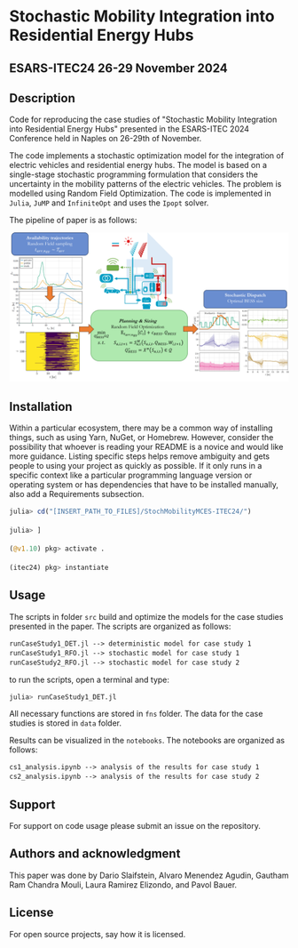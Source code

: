 # Stochastic Mobility Integration into Residential Energy Hubs
## ESARS-ITEC24 26-29 November 2024

## Description

Code for reproducing the case studies of "Stochastic Mobility Integration into Residential Energy Hubs" presented in the ESARS-ITEC 2024 Conference held in Naples on 26-29th of November.

The code implements a stochastic optimization model for the integration of electric vehicles and residential energy hubs. The model is based on a single-stage stochastic programming formulation that considers the uncertainty in the mobility patterns of the electric vehicles. The problem is modelled using Random Field Optimization. The code is implemented in `Julia`, `JuMP` and `InfiniteOpt` and uses the `Ipopt` solver.

The pipeline of paper is as follows:

![alt text](images/graph_abstract.png)

## Installation
Within a particular ecosystem, there may be a common way of installing things, such as using Yarn, NuGet, or Homebrew. However, consider the possibility that whoever is reading your README is a novice and would like more guidance. Listing specific steps helps remove ambiguity and gets people to using your project as quickly as possible. If it only runs in a specific context like a particular programming language version or operating system or has dependencies that have to be installed manually, also add a Requirements subsection.

```julia
julia> cd("[INSERT_PATH_TO_FILES]/StochMobilityMCES-ITEC24/")

julia> ]

(@v1.10) pkg> activate .

(itec24) pkg> instantiate

```

## Usage
The scripts in folder `src` build and optimize the models for the case studies presented in the paper. The scripts are organized as follows:

```apache
runCaseStudy1_DET.jl --> deterministic model for case study 1
runCaseStudy1_RFO.jl --> stochastic model for case study 1
runCaseStudy2_RFO.jl --> stochastic model for case study 2
```

to run the scripts, open a terminal and type:

```julia
julia> runCaseStudy1_DET.jl
```

All necessary functions are stored in `fns` folder. The data for the case studies is stored in `data` folder.

Results can be visualized in the `notebooks`. The notebooks are organized as follows:

```apache
cs1_analysis.ipynb --> analysis of the results for case study 1
cs2_analysis.ipynb --> analysis of the results for case study 2
```

## Support
For support on code usage please submit an issue on the repository.

## Authors and acknowledgment
This paper was done by Dario Slaifstein, Alvaro Menendez Agudin, Gautham Ram Chandra Mouli, Laura Ramirez Elizondo, and Pavol Bauer.

## License
For open source projects, say how it is licensed.
